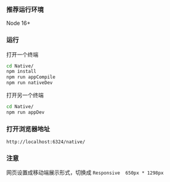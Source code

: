 ### 推荐运行环境

Node 16+

### 运行

打开一个终端

```bash
cd Native/
npm install
npm run appCompile
npm run nativeDev
```

打开另一个终端

```bash
cd Native/
npm run appDev
```

### 打开浏览器地址

`http://localhost:6324/native/`

### 注意

网页设置成移动端展示形式，切换成 `Responsive  650px * 1298px`
